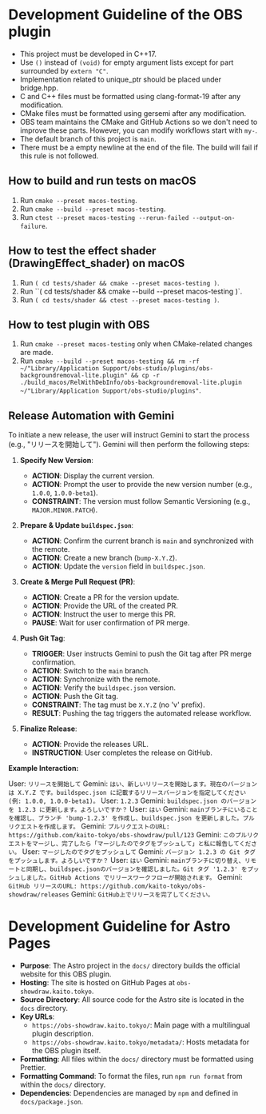 # Development Guideline of the OBS plugin

- This project must be developed in C++17.
- Use `()` instead of `(void)` for empty argument lists except for part surrounded by `extern "C"`.
- Implementation related to unique_ptr should be placed under bridge.hpp.
- C and C++ files must be formatted using clang-format-19 after any modification.
- CMake files must be formatted using gersemi after any modification.
- OBS team maintains the CMake and GitHub Actions so we don't need to improve these parts. However, you can modify workflows start with `my-`.
- The default branch of this project is `main`.
- There must be a empty newline at the end of the file. The build will fail if this rule is not followed.

## How to build and run tests on macOS

1. Run `cmake --preset macos-testing`.
2. Run `cmake --build --preset macos-testing`.
3. Run `ctest --preset macos-testing --rerun-failed --output-on-failure`.

## How to test the effect shader (DrawingEffect_shader) on macOS
1. Run `( cd tests/shader && cmake --preset macos-testing )`.
2. Run ``( cd tests/shader && cmake --build --preset macos-testing )`.
3. Run `( cd tests/shader && ctest --preset macos-testing )`.

## How to test plugin with OBS

1. Run `cmake --preset macos-testing` only when CMake-related changes are made.
2. Run `cmake --build --preset macos-testing && rm -rf ~/"Library/Application Support/obs-studio/plugins/obs-backgroundremoval-lite.plugin" && cp -r ./build_macos/RelWithDebInfo/obs-backgroundremoval-lite.plugin ~/"Library/Application Support/obs-studio/plugins"`.

## Release Automation with Gemini

To initiate a new release, the user will instruct Gemini to start the process (e.g., "リリースを開始して"). Gemini will then perform the following steps:

1.  **Specify New Version**:
    *   **ACTION**: Display the current version.
    *   **ACTION**: Prompt the user to provide the new version number (e.g., `1.0.0`, `1.0.0-beta1`).
    *   **CONSTRAINT**: The version must follow Semantic Versioning (e.g., `MAJOR.MINOR.PATCH`).

2.  **Prepare & Update `buildspec.json`**:
    *   **ACTION**: Confirm the current branch is `main` and synchronized with the remote.
    *   **ACTION**: Create a new branch (`bump-X.Y.Z`).
    *   **ACTION**: Update the `version` field in `buildspec.json`.

3.  **Create & Merge Pull Request (PR)**:
    *   **ACTION**: Create a PR for the version update.
    *   **ACTION**: Provide the URL of the created PR.
    *   **ACTION**: Instruct the user to merge this PR.
    *   **PAUSE**: Wait for user confirmation of PR merge.

4.  **Push Git Tag**:
    *   **TRIGGER**: User instructs Gemini to push the Git tag after PR merge confirmation.
    *   **ACTION**: Switch to the `main` branch.
    *   **ACTION**: Synchronize with the remote.
    *   **ACTION**: Verify the `buildspec.json` version.
    *   **ACTION**: Push the Git tag.
    *   **CONSTRAINT**: The tag must be `X.Y.Z` (no 'v' prefix).
    *   **RESULT**: Pushing the tag triggers the automated release workflow.

5.  **Finalize Release**:
    *   **ACTION**: Provide the releases URL.
    *   **INSTRUCTION**: User completes the release on GitHub.

**Example Interaction:**

User: `リリースを開始して`
Gemini: `はい、新しいリリースを開始します。現在のバージョンは X.Y.Z です。buildspec.json に記載するリリースバージョンを指定してください (例: 1.0.0, 1.0.0-beta1)。`
User: `1.2.3`
Gemini: `buildspec.json のバージョンを 1.2.3 に更新します。よろしいですか？`
User: `はい`
Gemini: `mainブランチにいることを確認し、ブランチ 'bump-1.2.3' を作成し、buildspec.json を更新しました。プルリクエストを作成します。`
Gemini: `プルリクエストのURL: https://github.com/kaito-tokyo/obs-showdraw/pull/123`
Gemini: `このプルリクエストをマージし、完了したら「マージしたのでタグをプッシュして」と私に報告してください。`
User: `マージしたのでタグをプッシュして`
Gemini: `バージョン 1.2.3 の Git タグをプッシュします。よろしいですか？`
User: `はい`
Gemini: `mainブランチに切り替え、リモートと同期し、buildspec.jsonのバージョンを確認しました。Git タグ '1.2.3' をプッシュしました。GitHub Actions でリリースワークフローが開始されます。`
Gemini: `GitHub リリースのURL: https://github.com/kaito-tokyo/obs-showdraw/releases`
Gemini: `GitHub上でリリースを完了してください。`

# Development Guideline for Astro Pages

- **Purpose**: The Astro project in the `docs/` directory builds the official website for this OBS plugin.
- **Hosting**: The site is hosted on GitHub Pages at `obs-showdraw.kaito.tokyo`.
- **Source Directory**: All source code for the Astro site is located in the `docs` directory.
- **Key URLs**:
    - `https://obs-showdraw.kaito.tokyo/`: Main page with a multilingual plugin description.
    - `https://obs-showdraw.kaito.tokyo/metadata/`: Hosts metadata for the OBS plugin itself.
- **Formatting**: All files within the `docs/` directory must be formatted using Prettier.
- **Formatting Command**: To format the files, run `npm run format` from within the `docs/` directory.
- **Dependencies**: Dependencies are managed by `npm` and defined in `docs/package.json`.
